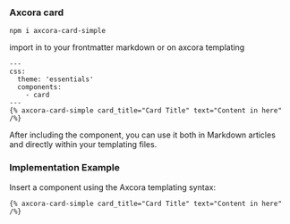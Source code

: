### Axcora card

```
npm i axcora-card-simple
```

import in to your frontmatter markdown or on axcora templating
```
---
css:
  theme: 'essentials'
  components:
    - card
---
{% axcora-card-simple card_title="Card Title" text="Content in here" /%}
```

After including the component, you can use it both in Markdown articles and directly within your templating files.

### Implementation Example
Insert a component using the Axcora templating syntax:

```
{% axcora-card-simple card_title="Card Title" text="Content in here" /%}
```
